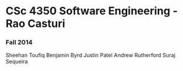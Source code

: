# CSc 4350 Software Engineering - Rao Casturi

### Fall 2014

Sheehan Toufiq
Benjamin Byrd
Justin Patel
Andrew Rutherford
Suraj Sequeira
